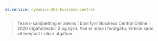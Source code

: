 ```yaml
---
ms.service: dynamics-365-business-central
---
```

> Teams-samþætting er aðeins í boði fyrir Business Central Online í 2020 útgáfutímabili 2 og nýrri. Það er núna í forútgáfu. Virknin kann að breytast í síðari útgáfum.